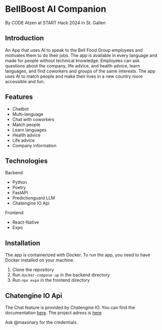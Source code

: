 # BellBoost Al Companion
By CODE Atzen at START Hack 2024 in St. Gallen

## Introduction
An App that uses AI to speak to the Bell Food Group employees and motivates them to do their jobs. The app is available in every language and made for people without technical knowledge. 
Employees can ask questions about the company, life advice, and health advice, learn languages, and find coworkers and groups of the same interests. 
The app uses AI to match people and make their lives in a new country more accessible and fun. 

## Features
- Chatbot
- Multi-language
- Chat with coworkers
- Match people
- Learn languages
- Health advice
- Life advice
- Company information

## Technologies
Backend
- Python
- Poetry
- FastAPI
- Predictionguard LLM
- Chatengine IO Api

Frontend
- React-Native
- Expo

## Installation
The app is containerized with Docker. To run the app, you need to have Docker installed on your machine.

1. Clone the repository
2. Run `docker-compose up` in the backend directory
3. Run `npx expo` in the frontend directory

## Chatengine IO Api
The Chat feature is provided by Chatengine IO. You can find the documentation [here](https://chatengine.io/docs).
The project adress is [here](https://chatengine.io/projects/8cbae9cf-b388-4448-801f-6855fd62a8ad#)

Ask @maxonary for the credentials.